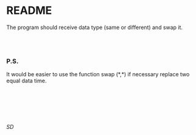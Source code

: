 # README

The program should receive data type (same or different) and swap it.

<br/><br/>
### P.S.
It would be easier to use the function swap (\*,\*) if necessary replace two equal data time.
<br/><br/><br/><br/><br/><br/>
###### SD
